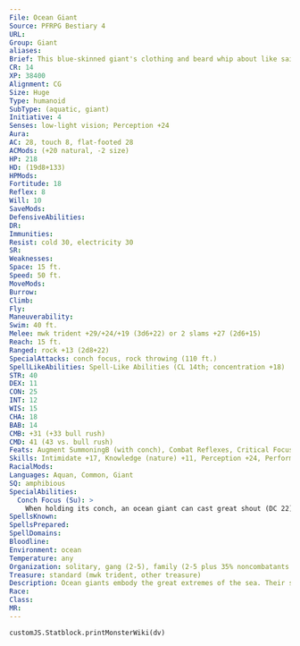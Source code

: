 ```yaml
---
File: Ocean Giant
Source: PFRPG Bestiary 4
URL: 
Group: Giant
aliases: 
Brief: This blue-skinned giant's clothing and beard whip about like sails caught in a storm.
CR: 14
XP: 38400
Alignment: CG
Size: Huge
Type: humanoid
SubType: (aquatic, giant)
Initiative: 4
Senses: low-light vision; Perception +24
Aura: 
AC: 28, touch 8, flat-footed 28
ACMods: (+20 natural, -2 size)
HP: 218
HD: (19d8+133)
HPMods: 
Fortitude: 18
Reflex: 8
Will: 10
SaveMods: 
DefensiveAbilities: 
DR: 
Immunities: 
Resist: cold 30, electricity 30
SR: 
Weaknesses: 
Space: 15 ft.
Speed: 50 ft.
MoveMods: 
Burrow: 
Climb: 
Fly: 
Maneuverability: 
Swim: 40 ft.
Melee: mwk trident +29/+24/+19 (3d6+22) or 2 slams +27 (2d6+15)
Reach: 15 ft.
Ranged: rock +13 (2d8+22)
SpecialAttacks: conch focus, rock throwing (110 ft.)
SpellLikeAbilities: Spell-Like Abilities (CL 14th; concentration +18)  Constant-freedom of movement   3/day-aqueous orbAPG (DC 17), control winds (DC 19), shout (DC 18), summon nature's ally VII (swimming creatures only), water breathing   1/day-vortexAPG (DC 20)
STR: 40
DEX: 11
CON: 25
INT: 12
WIS: 15
CHA: 18
BAB: 14
CMB: +31 (+33 bull rush)
CMD: 41 (43 vs. bull rush)
Feats: Augment SummoningB (with conch), Combat Reflexes, Critical Focus, Improved Bull Rush, Improved Initiative, Iron Will, Lightning Reflexes, Martial Weapon Proficiency (trident), Power Attack, Vital Strike, Weapon Focus (trident)
Skills: Intimidate +17, Knowledge (nature) +11, Perception +24, Perform (wind) +13, Survival +14, Swim +24
RacialMods: 
Languages: Aquan, Common, Giant
SQ: amphibious
SpecialAbilities:
  Conch Focus (Su): >
    When holding its conch, an ocean giant can cast great shout (DC 22) instead of shout, and gains Augment Summoning as a bonus feat. If the conch is destroyed (hardness 5, 20 hp), the giant can spend 1 week to craft a replacement.
SpellsKnown: 
SpellsPrepared: 
SpellDomains: 
Bloodline: 
Environment: ocean
Temperature: any
Organization: solitary, gang (2-5), family (2-5 plus 35% noncombatants and 1 druid or sorcerer of 4th-7th level)
Treasure: standard (mwk trident, other treasure)
Description: Ocean giants embody the great extremes of the sea. Their skin colors vary from deep blue to pale green, and their eyes and hair range from foamy white to coral pink. They decorate themselves with the treasures of the sea, wearing shell jewelry or scrimshaw, and clothing woven from underwater plants, or even salvaged sails. Each ocean giant carries a hand-crafted musical horn made from a conch shell, an object of cultural significance representing its family history and travels on the vast sea. Many ocean giants view themselves as guardians of the sea, its creatures, and those who travel the waves, safeguarding their charges from remarkable coral towers. Others, however, claim domains measuring thousands of leagues, enslaving the beasts and aquatic races within and shattering any ship that dares trespass near their citadels of urchins and bones. Adult ocean giants stand approximately 22 feet tall and weigh about 15,000 pounds. Most live to be about 500 years old.
Race: 
Class: 
MR: 
---
```

```dataviewjs
customJS.Statblock.printMonsterWiki(dv)
```
